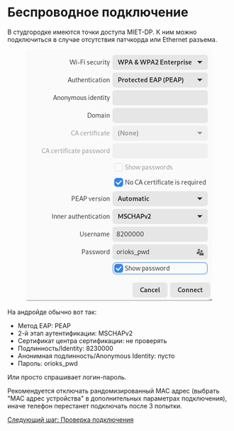 # Беспроводное подключение

В студгородке имеются точки доступа MIET-DP. К ним можно подключиться в случае отсутствия патчкорда или Ethernet разъема.
<p align="center">
<img src="img/img1.png">
</p>

На андройде обычно вот так:

* Метод EAP: PEAP
* 2-й этап аутентификации: MSCHAPv2
* Сертификат центра сертификации: не проверять
* Подлинность/Identity: 8230000
* Анонимная подлинность/Anonymous Identity: пусто
* Пароль: orioks_pwd

Или просто спрашивает логин-пароль.

Рекомендуется отключать рандомизированный MAC адрес (выбрать "MAC адрес устройства" в дополнительных параметрах подключения), иначе телефон перестанет подключать после 3 попытки.

[Следующий шаг: Проверка подключения](./3-check.md)